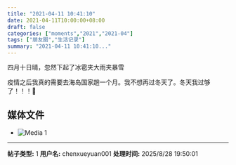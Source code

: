 ```yaml
---
title: "2021-04-11 10:41:10"
date: 2021-04-11T10:00:00+08:00
draft: false
categories: ["moments","2021","2021-04"]
tags: ["朋友圈","生活记录"]
summary: "2021-04-11 10:41:10..."
---
```


四月十日晴，忽然下起了冰雹夹大雨夹暴雪 

疫情之后我真的需要去海岛国家趟一个月。我不想再过冬天了。冬天我过够了！！！🥲

## 媒体文件

- ![Media 1](/Moments/photos/2021-04-11/202104111041100.jpg)

---

**帖子类型:** 1
**用户名:** chenxueyuan001
**处理时间:** 2025/8/28 19:50:01